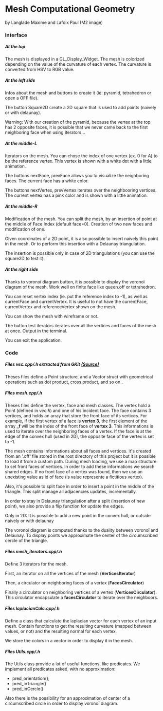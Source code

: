 # Mesh Computational Geometry

by Langlade Maxime and Lafoix Paul (M2 image)

### Interface

##### At the top

The mesh is displayed in a GL_Display_Widget. The mesh is colorized depending on the value of the curvature of each vertex. The curvature is converted from HSV to RGB value.

##### At the left side

Infos about the mesh and buttons to create it (ie: pyramid, tetrahedron or open a OFF file).

The button Square2D create a 2D square that is used to add points (naively or with delaunay).

Warning: With our creation of the pyramid, because the vertex at the top has 2 opposite faces, it is possible that we never came back to the first neighboring face when using iterators...

##### At the middle-L

Iterators on the mesh.
You can chose the index of one vertex (ex. 0 for A) to be the reference vertex. This vertex is shown with a white dot with a little animation.

The buttons nextFace, prevFace allows you to visualize the neighboring faces. The current face has a white color. 

The buttons nextVertex, prevVertex iterates over the neighbooring vertices. The current vertex has a pink color and is shown with a little animation.

##### At the middle-R

Modification of the mesh.
You can split the mesh, by an insertion of point at the middle of Face Index (default face=0). Creation of two new faces and modification of one.

Given coordinates of a 2D point, it is also possible to insert naïvely this point in the mesh. Or to perform this insertion with a Delaunay triangulation. 

The insertion is possible only in case of 2D triangulations (you can use the square2D to test it).

##### At the right side

Thanks to voronoï diagram button, it is possible to display the voronoï diagram of the mesh. Work well on finite face like queen.off or tetrahedron.

You can reset vertex index (ie. put the reference index to -1), as well as currentFace and currentVertex. It is useful to not have the currentFace, currentVertex and referenceVertex shown on the mesh.

You can show the mesh with wireframe or not.

The button test iterators iterates over all the vertices and faces of the mesh at once. Output in the terminal. 

You can exit the application.

### Code

##### Files *vec.cpp/.h* extracted from GKit [(Source)](https://forge.univ-lyon1.fr/Alexandre.Meyer/gkit2light)

Theses files define a Point structure, and a Vector struct with geometrical operations such as dot product, cross product, and so on..

##### Files *mesh.cpp/.h*

Theses files define the vertex, face and mesh classes. The vertex hold a Point (defined in *vec.h*) and one of his incident face.
The face contains 3 vertices, and holds an array that store the front face of its vertices. For example, if the first vertex of a face is **vertex 3**, the first element of the array **_f** will be the index of the front face of **vertex 3**. This informations is used to iterate over the neighboring faces of a vertex.
If the face is at the edge of the convex hull (used in 2D), the opposite face of the vertex is set to -1.

The mesh contains informations about all faces and vertices. It's created from an '.off' file stored in the root directory of this project but it is possible to load it from a custom path.
During mesh loading, we use a map structure to set front faces of vertices. In order to add these informations we search shared edges. If no front face of a vertex was found, then we use an unexisting value as id of face (is value represente a fictitious vertex).

Also, it's possible to split face in order to insert a point in the middle of the triangle. This split manage all adjacencies updates, incrementally.

In order to stay in Delaunay triangulation after a split (insertion of new point), we also provide a flip function for update the edges.

Only in 2D: It is possible to add a new point in the convex hull, or outside naively or with delaunay

The voronoï diagram is computed thanks to the duality between voronoï and Delaunay. To display points we approximate the center of the circumscribed cercle of the triangle.

##### Files *mesh_iterators.cpp/.h*

Define 3 iterators for the mesh.

First, an iterator on all the vertices of the mesh (**VerticesIterator**)

Then, a circulator on neighboring faces of a vertex (**FacesCirculator**)

Finally a circulator on neighboring vertices of a vertex (**VerticesCirculator**). This circulator encapsulate a **facesCirculator** to iterate over the neighboors.

##### Files *laplacianCalc.cpp/.h*

Define a class that calculate the laplacian vector for each vertex of an input mesh. Contain functions to get the resulting curvature (mapped between values, or not) and the resulting normal for each vertex.

We store the colors in a vector in order to display it in the mesh.

##### Files *Utils.cpp/.h*

The Utils class provide a lot of useful functions, like predicates.
We implement all predicates asked, with no approximation:
* pred_orientation();
* pred_inTriangle()
* pred_inCercle()

Also there is the possibility for an approximation of center of a circumscribed circle in order to display voronoï diagram.
